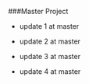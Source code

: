 ###Master Project


* update 1 at master

* update 2 at master

* update 3 at master

* update 4 at master
